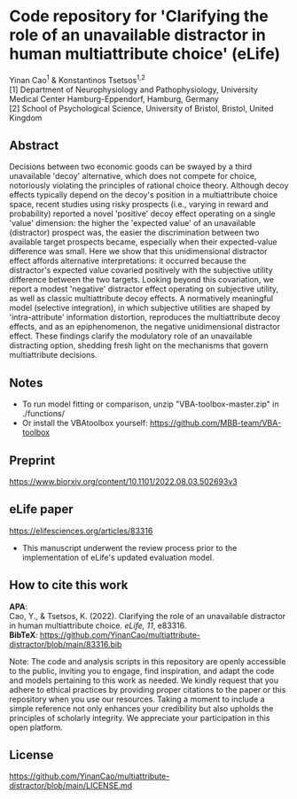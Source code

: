 # Code repository for 'Clarifying the role of an unavailable distractor in human multiattribute choice' (eLife)

Yinan Cao<sup>1</sup> & Konstantinos Tsetsos<sup>1,2</sup>  
[1] Department of Neurophysiology and Pathophysiology, University Medical Center Hamburg-Eppendorf, Hamburg, Germany  
[2] School of Psychological Science, University of Bristol, Bristol, United Kingdom

## Abstract
Decisions between two economic goods can be swayed by a third unavailable 'decoy' alternative, which does not compete for choice, notoriously violating the principles of rational choice theory. Although decoy effects typically depend on the decoy's position in a multiattribute choice space, recent studies using risky prospects (i.e., varying in reward and probability) reported a novel 'positive' decoy effect operating on a single 'value' dimension: the higher the 'expected value' of an unavailable (distractor) prospect was, the easier the discrimination between two available target prospects became, especially when their expected-value difference was small. Here we show that this unidimensional distractor effect affords alternative interpretations: it occurred because the distractor's expected value covaried positively with the subjective utility difference between the two targets. Looking beyond this covariation, we report a modest 'negative' distractor effect operating on subjective utility, as well as classic multiattribute decoy effects. A normatively meaningful model (selective integration), in which subjective utilities are shaped by 'intra-attribute' information distortion, reproduces the multiattribute decoy effects, and as an epiphenomenon, the negative unidimensional distractor effect. These findings clarify the modulatory role of an unavailable distracting option, shedding fresh light on the mechanisms that govern multiattribute decisions.

## Notes
- To run model fitting or comparison, unzip "VBA-toolbox-master.zip" in ./functions/  
- Or install the VBAtoolbox yourself: https://github.com/MBB-team/VBA-toolbox

## Preprint
https://www.biorxiv.org/content/10.1101/2022.08.03.502693v3

## eLife paper
https://elifesciences.org/articles/83316

- This manuscript underwent the review process prior to the implementation of eLife's updated evaluation model.

## How to cite this work
**APA**:  
Cao, Y., & Tsetsos, K. (2022). Clarifying the role of an unavailable distractor in human multiattribute choice. *eLife, 11*, e83316.  
**BibTeX**: https://github.com/YinanCao/multiattribute-distractor/blob/main/83316.bib

Note: The code and analysis scripts in this repository are openly accessible to the public, inviting you to engage, find inspiration, and adapt the code and models pertaining to this work as needed. We kindly request that you adhere to ethical practices by providing proper citations to the paper or this repository when you use our resources. Taking a moment to include a simple reference not only enhances your credibility but also upholds the principles of scholarly integrity. We appreciate your participation in this open platform.

## License
https://github.com/YinanCao/multiattribute-distractor/blob/main/LICENSE.md
